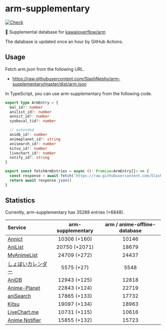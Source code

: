 # arm-supplementary

[![Check](https://github.com/SlashNephy/arm-supplementary/actions/workflows/check-node.yml/badge.svg)](https://github.com/SlashNephy/arm-supplementary/actions/workflows/check-node.yml)

💊 Supplemental database for [kawaiioverflow/arm](https://github.com/kawaiioverflow/arm)

The database is updated once an hour by GitHub Actions.

## Usage

Fetch arm.json from the following URL.

- https://raw.githubusercontent.com/SlashNephy/arm-supplementary/master/dist/arm.json

In TypeScript, you can use arm-supplementary from the following code.

```TypeScript
export type ArmEntry = {
  mal_id?: number
  anilist_id?: number
  annict_id?: number
  syobocal_tid?: number

  // extended
  anidb_id?: number
  animeplanet_id?: string
  anisearch_id?: number
  kitsu_id?: number
  livechart_id?: number
  notify_id?: string
}

export const fetchArmEntries = async (): Promise<ArmEntry[]> => {
  const response = await fetch('https://raw.githubusercontent.com/SlashNephy/arm-supplementary/master/dist/arm.json')
  return await response.json()
}
```

## Statistics

Currently, arm-supplementary has 35288 entries (+6848).

| Service                                     | arm-supplementary | arm / anime-offline-database |
| :------------------------------------------ | :---------------: | :--------------------------: |
| [Annict](https://annict.com)                |   10306 (+160)    |            10146             |
| [AniList](https://anilist.co)               |   20750 (+2071)   |            18679             |
| [MyAnimeList](https://myanimelist.net)      |   24709 (+272)    |            24437             |
| [しょぼいカレンダー](https://cal.syoboi.jp) |    5575 (+27)     |             5548             |
| [AniDB](https://anidb.net)                  |   12943 (+125)    |            12818             |
| [Anime-Planet](https://anime-planet.com)    |   22843 (+124)    |            22719             |
| [aniSearch](https://anisearch.com)          |   17865 (+133)    |            17732             |
| [Kitsu](https://kitsu.io)                   |   19097 (+134)    |            18963             |
| [LiveChart.me](https://livechart.me)        |   10731 (+115)    |            10616             |
| [Anime Notifier](https://notify.moe)        |   15855 (+132)    |            15723             |
